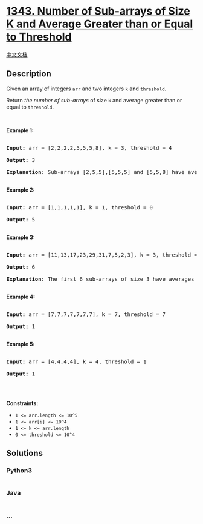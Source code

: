 # [1343. Number of Sub-arrays of Size K and Average Greater than or Equal to Threshold](https://leetcode.com/problems/number-of-sub-arrays-of-size-k-and-average-greater-than-or-equal-to-threshold)

[中文文档](/solution/1300-1399/1343.Number%20of%20Sub-arrays%20of%20Size%20K%20and%20Average%20Greater%20than%20or%20Equal%20to%20Threshold/README.md)

## Description

<p>Given an array of integers <code>arr</code> and two integers <code>k</code> and <code>threshold</code>.</p>

<p>Return <em>the number of sub-arrays</em> of size <code>k</code> and average greater than or equal to <code>threshold</code>.</p>

<p>&nbsp;</p>

<p><strong>Example 1:</strong></p>

<pre>

<strong>Input:</strong> arr = [2,2,2,2,5,5,5,8], k = 3, threshold = 4

<strong>Output:</strong> 3

<strong>Explanation:</strong> Sub-arrays [2,5,5],[5,5,5] and [5,5,8] have averages 4, 5 and 6 respectively. All other sub-arrays of size 3 have averages less than 4 (the threshold).

</pre>

<p><strong>Example 2:</strong></p>

<pre>

<strong>Input:</strong> arr = [1,1,1,1,1], k = 1, threshold = 0

<strong>Output:</strong> 5

</pre>

<p><strong>Example 3:</strong></p>

<pre>

<strong>Input:</strong> arr = [11,13,17,23,29,31,7,5,2,3], k = 3, threshold = 5

<strong>Output:</strong> 6

<strong>Explanation:</strong> The first 6 sub-arrays of size 3 have averages greater than 5. Note that averages are not integers.

</pre>

<p><strong>Example 4:</strong></p>

<pre>

<strong>Input:</strong> arr = [7,7,7,7,7,7,7], k = 7, threshold = 7

<strong>Output:</strong> 1

</pre>

<p><strong>Example 5:</strong></p>

<pre>

<strong>Input:</strong> arr = [4,4,4,4], k = 4, threshold = 1

<strong>Output:</strong> 1

</pre>

<p>&nbsp;</p>

<p><strong>Constraints:</strong></p>

<ul>
    <li><code>1 &lt;= arr.length &lt;= 10^5</code></li>
    <li><code>1 &lt;= arr[i] &lt;= 10^4</code></li>
    <li><code>1 &lt;= k &lt;= arr.length</code></li>
    <li><code>0 &lt;= threshold &lt;= 10^4</code></li>
</ul>

## Solutions

<!-- tabs:start -->

### **Python3**

```python

```

### **Java**

```java

```

### **...**

```

```

<!-- tabs:end -->
